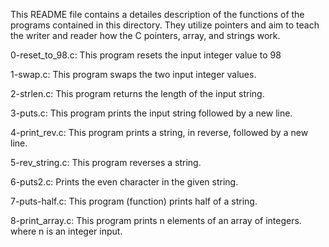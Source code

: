 This README file contains a detailes description of the functions of the programs contained in this directory. They utilize pointers and aim to teach the writer and reader how the C pointers, array, and strings work.

  0-reset_to_98.c: This program resets the input integer value to 98

  1-swap.c: This program swaps the two input integer values.

  2-strlen.c: This program returns the length of the input string.

  3-puts.c: This program prints the input string followed by a new line.

  4-print_rev.c: This program prints a string, in reverse, followed by a new line.

  5-rev_string.c: This program reverses a string.

  6-puts2.c: Prints the even character in the given string.

  7-puts-half.c: This program (function) prints half of a string.

  8-print_array.c: This program prints n elements of an array of integers. where n is an integer input.
